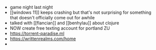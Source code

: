 - game night last night
- [[windows 11]] keeps crashing but that's not surprising for something that doesn't officially come out for awhile
- talked with [[flancian]] and [[benhylau]] about clojure
- NOW create free texting account for portland ZU
- https://torrent-paradise.ml
- https://writtenrealms.com/home
-